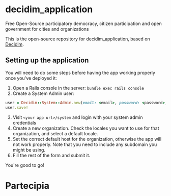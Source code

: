 # decidim_application

Free Open-Source participatory democracy, citizen participation and open government for cities and organizations

This is the open-source repository for decidim_application, based on [Decidim](https://github.com/decidim/decidim).

## Setting up the application

You will need to do some steps before having the app working properly once you've deployed it:

1. Open a Rails console in the server: `bundle exec rails console`
2. Create a System Admin user:
```ruby
user = Decidim::System::Admin.new(email: <email>, password: <password>, password_confirmation: <password>)
user.save!
```
3. Visit `<your app url>/system` and login with your system admin credentials
4. Create a new organization. Check the locales you want to use for that organization, and select a default locale.
5. Set the correct default host for the organization, otherwise the app will not work properly. Note that you need to include any subdomain you might be using.
6. Fill the rest of the form and submit it.

You're good to go!
# Partecipia
